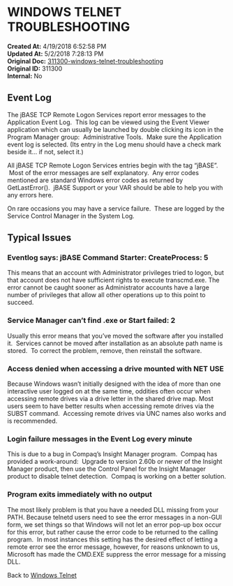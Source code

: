 # WINDOWS TELNET TROUBLESHOOTING

**Created At:** 4/19/2018 6:52:58 PM  
**Updated At:** 5/2/2018 7:28:13 PM  
**Original Doc:** [311300-windows-telnet-troubleshooting](https://docs.jbase.com/30301-jbase/311300-windows-telnet-troubleshooting)  
**Original ID:** 311300  
**Internal:** No  

## Event Log

The jBASE TCP Remote Logon Services report error messages to the Application Event Log.  This log can be viewed using the Event Viewer application which can usually be launched by double clicking its icon in the Program Manager group:  Administrative Tools.  Make sure the Application event log is selected. (Its entry in the Log menu should have a check mark beside it... if not, select it.)

All jBASE TCP Remote Logon Services entries begin with the tag “jBASE”.  Most of the error messages are self explanatory.  Any error codes mentioned are standard Windows error codes as returned by GetLastError().  jBASE Support or your VAR should be able to help you with any errors here.

On rare occasions you may have a service failure.  These are logged by the Service Control Manager in the System Log.

## Typical Issues

### Eventlog says: jBASE Command Starter: CreateProcess: 5

This means that an account with Administrator privileges tried to logon, but that account does not have sufficient rights to execute transcmd.exe. The error cannot be caught sooner as Administrator accounts have a large number of privileges that allow all other operations up to this point to succeed.

### Service Manager can’t find .exe or Start failed: 2

Usually this error means that you’ve moved the software after you installed it.  Services cannot be moved after installation as an absolute path name is stored.  To correct the problem, remove, then reinstall the software.

### Access denied when accessing a drive mounted with NET USE

Because Windows wasn’t initially designed with the idea of more than one interactive user logged on at the same time, oddities often occur when accessing remote drives via a drive letter in the shared drive map. Most users seem to have better results when accessing remote drives via the SUBST command.  Accessing remote drives via UNC names also works and is recommended.

### Login failure messages in the Event Log every minute

This is due to a bug in Compaq’s Insight Manager program.  Compaq has provided a work-around:  Upgrade to version 2.60b or newer of the Insight Manager product, then use the Control Panel for the Insight Manager product to disable telnet detection.  Compaq is working on a better solution.

### Program exits immediately with no output

The most likely problem is that you have a needed DLL missing from your PATH. Because telnetd users need to see the error messages in a non-GUI form, we set things so that Windows will not let an error pop-up box occur for this error, but rather cause the error code to be returned to the calling program.  In most instances this setting has the desired effect of letting a remote error see the error message, however, for reasons unknown to us, Microsoft has made the CMD.EXE suppress the error message for a missing DLL.

Back to [Windows Telnet](./../windows-telnet/README.md)

<PageFooter />
